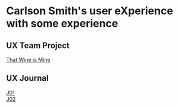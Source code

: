 # Carlson Smith's user eXperience with some experience

## UX Team Project

<a href="https://usabilityengineering.github.io/ThatWineIsMine/" target="_blank">That Wine is Mine</a><br />

## UX Journal

<a href="https://usabilityengineering.github.io/ux-portfolio-N3mines/J01" target="_blank">J01</a><br />
<a href="https://usabilityengineering.github.io/ux-portfolio-N3mines/J02" target="_blank">J02</a><br />
